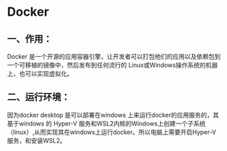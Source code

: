# Docker 

## 一、作用：
Docker 是一个开源的应用容器引擎，让开发者可以打包他们的应用以及依赖包到一个可移植的镜像中，然后发布到任何流行的 Linux或Windows操作系统的机器上，也可以实现虚拟化。


## 二、运行环境：
因为docker desktop 是可以部署在windows 上来运行docker的应用服务的，其基于windows 的 Hyper-V
服务和WSL2内核的Windows上创建一个子系统（linux）,从而实现其在windows上运行docker。所以电脑上需要开启Hyper-V
服务，和安装WSL2。